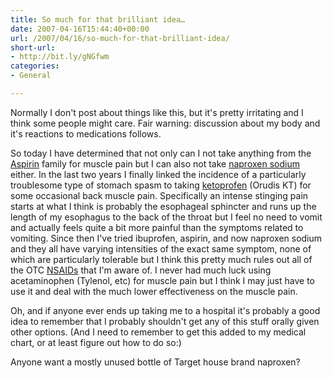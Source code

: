 ```yaml
---
title: So much for that brilliant idea…
date: 2007-04-16T15:44:40+00:00
url: /2007/04/16/so-much-for-that-brilliant-idea/
short-url:
- http://bit.ly/gNGfwm
categories:
- General

---
```

<div class='microid-mailto+http:sha1:1047843690f517d026f90a9ff52ab93d490faa47'>

Normally I don't post about things like this, but it's pretty irritating and I think some people might care. Fair warning: discussion about my body and it's reactions to medications follows.

So today I have determined that not only can I not take anything from the [Aspirin](http://en.wikipedia.org/wiki/Aspirin) family for muscle pain but I can also not take [naproxen sodium](http://en.wikipedia.org/wiki/Naproxen) either. In the last two years I finally linked the incidence of a particularly troublesome type of stomach spasm to taking [ketoprofen](http://en.wikipedia.org/wiki/Ketoprofen) (Orudis KT) for some occasional back muscle pain. Specifically an intense stinging pain starts at what I think is probably the esophageal sphincter and runs up the length of my esophagus to the back of the throat but I feel no need to vomit and actually feels quite a bit more painful than the symptoms related to vomiting. Since then I've tried ibuprofen, aspirin, and now naproxen sodium and they all have varying intensities of the exact same symptom, none of which are particularly tolerable but I think this pretty much rules out all of the OTC [NSAIDs](http://en.wikipedia.org/wiki/NSAIDs) that I'm aware of. I never had much luck using acetaminophen (Tylenol, etc) for muscle pain but I think I may just have to use it and deal with the much lower effectiveness on the muscle pain.

Oh, and if anyone ever ends up taking me to a hospital it's probably a good idea to remember that I probably shouldn't get any of this stuff orally given other options. (And I need to remember to get this added to my medical chart, or at least figure out how to do so:)

Anyone want a mostly unused bottle of Target house brand naproxen?

